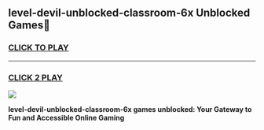 
## level-devil-unblocked-classroom-6x Unblocked Games👋
<h3>
<a href="https://news.freeplayer.one?title=level-devil-unblocked-classroom-6x&ref=16F">CLICK TO PLAY</a></h3>
<hr>

<h3>
<a href="https://news.freeplayer.one?title=level-devil-unblocked-classroom-6x&ref=16F">CLICK 2 PLAY</a>
  
</h3>

<a href="https://news.freeplayer.one?title=level-devil-unblocked-classroom-6x&ref=16F/"><img src="https://clearcache.store/games.png"></a>


**level-devil-unblocked-classroom-6x games unblocked: Your Gateway to Fun and Accessible Online Gaming**

